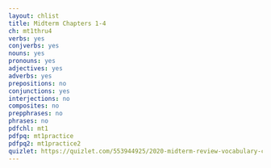 ```yaml
---
layout: chlist
title: Midterm Chapters 1-4
ch: mt1thru4
verbs: yes
conjverbs: yes
nouns: yes
pronouns: yes
adjectives: yes
adverbs: yes
prepositions: no
conjunctions: yes
interjections: no
composites: no
prepphrases: no
phrases: no
pdfchl: mt1
pdfpq: mt1practice
pdfpq2: mt1practice2
quizlet: https://quizlet.com/553944925/2020-midterm-review-vocabulary-chs-1-4-flash-cards/
---
```



